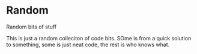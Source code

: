 # Random
Random bits of stuff

This is just a random colleciton of code bits. SOme is from a quick solution to something, some is just neat code, the rest is who knows what.
